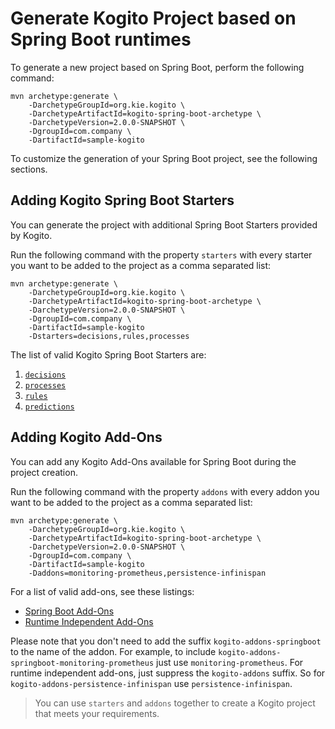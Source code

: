 # Generate Kogito Project based on Spring Boot runtimes

To generate a new project based on Spring Boot, perform the following command:

```shell
mvn archetype:generate \
    -DarchetypeGroupId=org.kie.kogito \
    -DarchetypeArtifactId=kogito-spring-boot-archetype \
    -DarchetypeVersion=2.0.0-SNAPSHOT \
    -DgroupId=com.company \
    -DartifactId=sample-kogito
```

To customize the generation of your Spring Boot project, see the following sections.

## Adding Kogito Spring Boot Starters

You can generate the project with additional Spring Boot Starters provided by Kogito.

<!-- Include Starters Table or link to the README -->

Run the following command with the property `starters` with every starter you want to be added to the project as a comma
separated list:

```shell
mvn archetype:generate \
    -DarchetypeGroupId=org.kie.kogito \
    -DarchetypeArtifactId=kogito-spring-boot-archetype \
    -DarchetypeVersion=2.0.0-SNAPSHOT \
    -DgroupId=com.company \
    -DartifactId=sample-kogito
    -Dstarters=decisions,rules,processes
```

The list of valid Kogito Spring Boot Starters are:

1. [`decisions`](../starters/drools-decisions-spring-boot-starter)
2. [`processes`](../starters/jbpm-spring-boot-starter)
3. [`rules`](../starters/drools-rules-spring-boot-starter)
4. [`predictions`](../starters/kogito-predictions-spring-boot-starter)

## Adding Kogito Add-Ons

You can add any Kogito Add-Ons available for Spring Boot during the project creation.

Run the following command with the property `addons` with every addon you want to be added to the project as a comma
separated list:

```shell
mvn archetype:generate \
    -DarchetypeGroupId=org.kie.kogito \
    -DarchetypeArtifactId=kogito-spring-boot-archetype \
    -DarchetypeVersion=2.0.0-SNAPSHOT \
    -DgroupId=com.company \
    -DartifactId=sample-kogito
    -Daddons=monitoring-prometheus,persistence-infinispan
```

For a list of valid add-ons, see these listings:

- [Spring Boot Add-Ons](../addons)
- [Runtime Independent Add-Ons](../../addons)

Please note that you don't need to add the suffix `kogito-addons-springboot` to the name of the addon. For example, to
include `kogito-addons-springboot-monitoring-prometheus` just use `monitoring-prometheus`. For runtime independent
add-ons, just suppress the `kogito-addons` suffix. So for `kogito-addons-persistence-infinispan`
use `persistence-infinispan`.

> You can use `starters` and `addons` together to create a Kogito project that meets your requirements.
